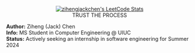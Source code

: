 <p align="center">
  <a href="https://github.com/zihengjackchen">
    <img src="https://leetcode-stats.vercel.app/api?username=zihengjackchen&theme=Mist" alt="zihengjackchen's LeetCode Stats">
    <br>
  </a>
  TRUST THE PROCESS
</p>

<p>
  <strong>Author:</strong> Ziheng (Jack) Chen
  <br>
  <strong>Info:</strong> MS Student in Computer Engineering @ UIUC
  <br>
  <strong>Status:</strong> Actively seeking an internship in software engineering for Summer 2024
</p>
